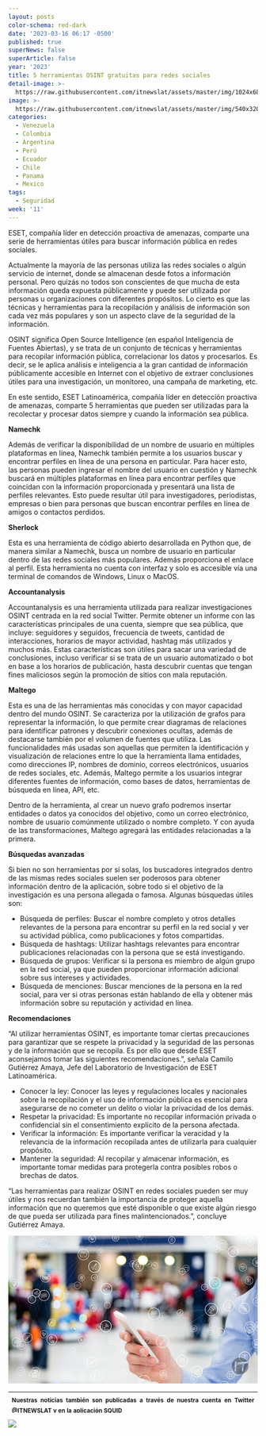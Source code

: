 ```yaml
---
layout: posts
color-schema: red-dark
date: '2023-03-16 06:17 -0500'
published: true
superNews: false
superArticle: false
year: '2023'
title: 5 herramientas OSINT gratuitas para redes sociales
detail-image: >-
  https://raw.githubusercontent.com/itnewslat/assets/master/img/1024x680/Redes-moviles-g.jpg
image: >-
  https://raw.githubusercontent.com/itnewslat/assets/master/img/540x320/Redes-moviles-p.jpg
categories:
  - Venezuela
  - Colombia
  - Argentina
  - Perú
  - Ecuador
  - Chile
  - Panama
  - Mexico
tags:
  - Seguridad
week: '11'
---
```

ESET, compañía líder en detección proactiva de amenazas, comparte una serie de herramientas útiles para buscar información pública en redes sociales.
 
Actualmente la mayoría de las personas utiliza las redes sociales o algún servicio de internet, donde se almacenan desde fotos a información personal. Pero quizás no todos son conscientes de que mucha de esta información queda expuesta públicamente y puede ser utilizada por personas u organizaciones con diferentes propósitos. Lo cierto es que las técnicas y herramientas para la recopilación y análisis de información son cada vez más populares y son un aspecto clave de la seguridad de la información.
 
OSINT significa Open Source Intelligence (en español Inteligencia de Fuentes Abiertas), y se trata de un conjunto de técnicas y herramientas para recopilar información pública, correlacionar los datos y procesarlos. Es decir, se le aplica análisis e inteligencia a la gran cantidad de información públicamente accesible en Internet con el objetivo de extraer conclusiones útiles para una investigación, un monitoreo, una campaña de marketing, etc.
 
En este sentido, ESET Latinoamérica, compañía líder en detección proactiva de amenazas, comparte 5 herramientas que pueden ser utilizadas para la recolectar y procesar datos siempre y cuando la información sea pública.
 
**Namechk**
 
Además de verificar la disponibilidad de un nombre de usuario en múltiples plataformas en línea, Namechk también permite a los usuarios buscar y encontrar perfiles en línea de una persona en particular. Para hacer esto, las personas pueden ingresar el nombre del usuario en cuestión y Namechk buscará en múltiples plataformas en línea para encontrar perfiles que coincidan con la información proporcionada y presentará una lista de perfiles relevantes. Esto puede resultar útil para investigadores, periodistas, empresas o bien para personas que buscan encontrar perfiles en línea de amigos o contactos perdidos.
 
**Sherlock**
 
Esta es una herramienta de código abierto desarrollada en Python que, de manera similar a Namechk, busca un nombre de usuario en particular dentro de las redes sociales más populares. Además proporciona el enlace al perfil. Esta herramienta no cuenta con interfaz y solo es accesible vía una terminal de comandos de Windows, Linux o MacOS.
 
**Accountanalysis**
 
Accountanalysis es una herramienta utilizada para realizar investigaciones OSINT centrada en la red social Twitter. Permite obtener un informe con las características principales de una cuenta, siempre que sea pública, que incluye: seguidores y seguidos, frecuencia de tweets, cantidad de interacciones, horarios de mayor actividad, hashtag más utilizados y muchos más. Estas características son útiles para sacar una variedad de conclusiones, incluso verificar si se trata de un usuario automatizado o bot en base a los horarios de publicación, hasta descubrir cuentas que tengan fines maliciosos según la promoción de sitios con mala reputación.
 
**Maltego**
 
Esta es una de las herramientas más conocidas y con mayor capacidad dentro del mundo OSINT. Se caracteriza por la utilización de grafos para representar la información, lo que permite crear diagramas de relaciones para identificar patrones y descubrir conexiones ocultas, además de destacarse también por el volumen de fuentes que utiliza. Las funcionalidades más usadas son aquellas que permiten la identificación y visualización de relaciones entre lo que la herramienta llama entidades, como direcciones IP, nombres de dominio, correos electrónicos, usuarios de redes sociales, etc. Además, Maltego permite a los usuarios integrar diferentes fuentes de información, como bases de datos, herramientas de búsqueda en línea, API, etc.
 
Dentro de la herramienta, al crear un nuevo grafo podremos insertar entidades o datos ya conocidos del objetivo, como un correo electrónico, nombre de usuario comúnmente utilizado o nombre completo. Y con ayuda de las transformaciones, Maltego agregará las entidades relacionadas a la primera.

**Búsquedas avanzadas**
 
Si bien no son herramientas por sí solas, los buscadores integrados dentro de las mismas redes sociales suelen ser poderosos para obtener información dentro de la aplicación, sobre todo si el objetivo de la investigación es una persona allegada o famosa. Algunas búsquedas útiles son:
 
- Búsqueda de perfiles: Buscar el nombre completo y otros detalles relevantes de la persona para encontrar su perfil en la red social y ver su actividad pública, como publicaciones y fotos compartidas.
- Búsqueda de hashtags: Utilizar hashtags relevantes para encontrar publicaciones relacionadas con la persona que se está investigando.
- Búsqueda de grupos: Verificar si la persona es miembro de algún grupo en la red social, ya que pueden proporcionar información adicional sobre sus intereses y actividades.
- Búsqueda de menciones: Buscar menciones de la persona en la red social, para ver si otras personas están hablando de ella y obtener más información sobre su reputación y actividad en línea.
 
**Recomendaciones**
 
“Al utilizar herramientas OSINT, es importante tomar ciertas precauciones para garantizar que se respete la privacidad y la seguridad de las personas y de la información que se recopila. Es por ello que desde ESET aconsejamos tomar las siguientes recomendaciones.”, señala Camilo Gutiérrez Amaya, Jefe del Laboratorio de Investigación de ESET Latinoamérica.
 
- Conocer la ley: Conocer las leyes y regulaciones locales y nacionales sobre la recopilación y el uso de información pública es esencial para asegurarse de no cometer un delito o violar la privacidad de los demás.
- Respetar la privacidad: Es importante no recopilar información privada o confidencial sin el consentimiento explícito de la persona afectada.
- Verificar la información: Es importante verificar la veracidad y la relevancia de la información recopilada antes de utilizarla para cualquier propósito.
- Mantener la seguridad: Al recopilar y almacenar información, es importante tomar medidas para protegerla contra posibles robos o brechas de datos.
 
“Las herramientas para realizar OSINT en redes sociales pueden ser muy útiles y nos recuerdan también la importancia de proteger aquella información que no queremos que esté disponible o que existe algún riesgo de que pueda ser utilizada para fines malintencionados.”, concluye Gutiérrez Amaya.

![](https://raw.githubusercontent.com/itnewslat/assets/master/img/540x320/Redes-moviles-p.jpg)

<table style="height: 42px;" width="569">
<tbody>
<tr>
<td style="text-align: justify;"><sub><strong>Nuestras noticias también son publicadas a través de nuestra cuenta en Twitter <a href="https://twitter.com/itnewslat?lang=es">@ITNEWSLAT</a> y en la aplicación <a href="https://squidapp.co/en/">SQUID</a></strong></sub></td>
</tr>
</tbody>
</table>
<img src="https://tracker.metricool.com/c3po.jpg?hash=56f88a41e39ab42c063cc51676587a04"/>